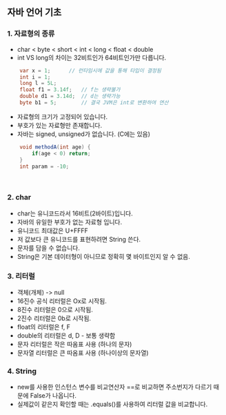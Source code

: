 ## 자바 언어 기초

### 1. 자료형의 종류
- char < byte < short < int < long < float < double
- int VS long의 차이는 32비트인가 64비트인가만 다릅니다.

```java
    var x = 1;      // 런타임시에 값을 통해 타입이 결정됨
    int i = 1;
    long l = 5L;
    float f1 = 3.14f;   // f는 생략불가
    double d1 = 3.14d;  // d는 생략가능
    byte b1 = 5;        // 결국 JVM은 int로 변환하여 연산
```

- 자료형의 크기가 고정되어 있습니다.
- 부호가 있는 자료형만 존재합니다.
- 자바는 signed, unsigned가 없습니다. (C에는 있음)

```java
    void methodA(int age) {
        if(age < 0) return;
    }
    int param = -10;
```
<br />

### 2. char
- char는 유니코드라서 16비트(2바이트)입니다.
- 자바의 유일한 부호가 없는 자료형 입니다.
- 유니코드 최대값은 U+FFFF
- 저 값보다 큰 유니코드를 표현하려면 String 쓴다.
- 문자를 담을 수 없습니다.
- String은 기본 데이터형이 아니므로 정확히 몇 바이트인지 알 수 없음.

### 3. 리터럴
- 객체(개체) -> null
- 16진수 공식 리터럴은 Ox로 시작됨.
- 8진수 리터럴은 0으로 시작됨.
- 2진수 리터럴은 0b로 시작됨.
- float의 리터럴은 f, F
- double의 리터럴은 d, D - 보통 생략함
- 문자 리터럴은 작은 따옴표 사용 (하나의 문자)
- 문자열 리터럴은 큰 따옴표 사용 (하나이상의 문자열)

### 4. String
- new를 사용한 인스턴스 변수를 비교연산자 ==로 비교하면 주소번지가 다르기 때문에 False가 나옵니다.
- 실제값이 같은지 확인할 때는 .equals()를 사용하여 리터럴 값을 비교합니다.